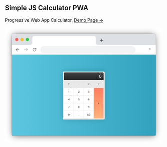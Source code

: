 ## Simple JS Calculator PWA

Progressive Web App Calculator. [Demo Page →](https://vkarasik.github.io/js-calculator/)

![Demo](demo.png)
